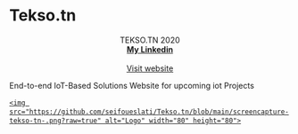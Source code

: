 # Tekso.tn
<p align="center">
    TEKSO.TN 2020
    <br />
    <a href="https://www.linkedin.com/in/seif-oueslati-212840134/"><strong>My Linkedin</strong></a>
    <br />
    <br />
   <a href="https://tekso.tn/#">Visit website</a>
   
  </p>
  
End-to-end IoT-Based Solutions Website for upcoming iot Projects
 <a href="https://github.com/seifoueslati/Tekso.tn/blob/main/screencapture-tekso-tn-.png?raw=true">
    
    <img src="https://github.com/seifoueslati/Tekso.tn/blob/main/screencapture-tekso-tn-.png?raw=true" alt="Logo" width="80" height="80">
  </a>
